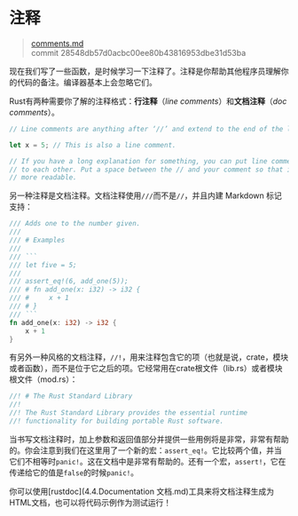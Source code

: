# 注释

> [comments.md](https://github.com/rust-lang/rust/blob/stable/src/doc/book/comments.md)
> <br>
> commit 28548db57d0acbc00ee80b43816953dbe31d53ba

现在我们写了一些函数，是时候学习一下注释了。注释是你帮助其他程序员理解你的代码的备注。编译器基本上会忽略它们。

Rust有两种需要你了解的注释格式：**行注释**（*line comments*）和**文档注释**（*doc comments*）。

```rust
// Line comments are anything after ‘//’ and extend to the end of the line.

let x = 5; // This is also a line comment.

// If you have a long explanation for something, you can put line comments next
// to each other. Put a space between the // and your comment so that it’s
// more readable.
```

另一种注释是文档注释。文档注释使用`///`而不是`//`，并且内建 Markdown 标记支持：

~~~rust
/// Adds one to the number given.
///
/// # Examples
///
/// ```
/// let five = 5;
///
/// assert_eq!(6, add_one(5));
/// # fn add_one(x: i32) -> i32 {
/// #     x + 1
/// # }
/// ```
fn add_one(x: i32) -> i32 {
    x + 1
}
~~~

有另外一种风格的文档注释，`//!`，用来注释包含它的项（也就是说，crate，模块或者函数），而不是位于它之后的项。它经常用在crate根文件（lib.rs）或者模块根文件（mod.rs）：

```rust
//! # The Rust Standard Library
//!
//! The Rust Standard Library provides the essential runtime
//! functionality for building portable Rust software.
```

当书写文档注释时，加上参数和返回值部分并提供一些用例将是非常，非常有帮助的。你会注意到我们在这里用了一个新的宏：`assert_eq!`。它比较两个值，并当它们不相等时`panic!`。这在文档中是非常有帮助的。还有一个宏，`assert!`，它在传递给它的值是`false`的时候`panic!`。

你可以使用[rustdoc](4.4.Documentation 文档.md)工具来将文档注释生成为HTML文档，也可以将代码示例作为测试运行！
